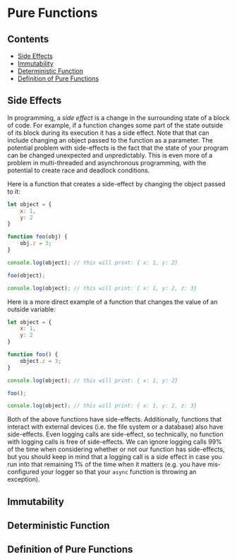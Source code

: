# Pure Functions

## Contents
- [Side Effects](#section1)
- [Immutability](#section2)
- [Deterministic Function](#section3)
- [Definition of Pure Functions](#section4)

<div id="section1"/>

## Side Effects

In programming, a *side effect* is a change in the surrounding state of a block of code. For example, if a function changes some part of the state outside of its block during its execution it has a side effect. Note that that can include changing an object passed to the function as a parameter. The potential problem with side-effects is the fact that the state of your program can be changed unexpected and unpredictably. This is even more of a problem in multi-threaded and asynchronous programming, with the potential to create race and deadlock conditions.

Here is a function that creates a side-effect by changing the object passed to it:
```js
let object = {
	x: 1,
	y: 2
}

function foo(obj) {
	obj.z = 3;
}

console.log(object); // this will print: { x: 1, y: 2}

foo(object);

console.log(object); // this will print: { x: 1, y: 2, z: 3}
```

Here is a more direct example of a function that changes the value of an outside variable:
```js
let object = {
	x: 1,
	y: 2
}

function foo() {
	object.z = 3;
}

console.log(object); // this will print: { x: 1, y: 2}

foo();

console.log(object); // this will print: { x: 1, y: 2, z: 3}
```

Both of the above functions have side-effects. Additionally, functions that interact with external devices (i.e. the file system or a database) also have side-effects. Even logging calls are side-effect, so technically, no function with logging calls is free of side-effects. We can ignore logging calls 99% of the time when considering whether or not our function has side-effects, but you should keep in mind that a logging call is a side effect in case you run into that remaining 1% of the time when it matters (e.g. you have mis-configured your logger so that your `async` function is throwing an exception).

<div id="section2"/>

## Immutability



<div id="section3"/>

## Deterministic Function

<div id="section4"/>

## Definition of Pure Functions

